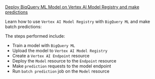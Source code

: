 
[Deploy BiqQuery ML Model on Vertex AI Model Registry and make predictions](https://github.com/GoogleCloudPlatform/vertex-ai-samples/blob/main/notebooks/official/model-registry/bqml-vertexai-model-registry.ipynb)

Learn how to use `Vertex AI Model Registry` with `BigQuery ML` and make batch predictions:

The steps performed include:

- Train a model with `BigQuery ML`
- Upload the model to `Vertex AI Model Registry` 
- Create a `Vertex AI Endpoint` resource
- Deploy the `Model` resource to the `Endpoint` resource
- Make `prediction` requests to the model endpoint
- Run `batch prediction` job on the `Model` resource 

